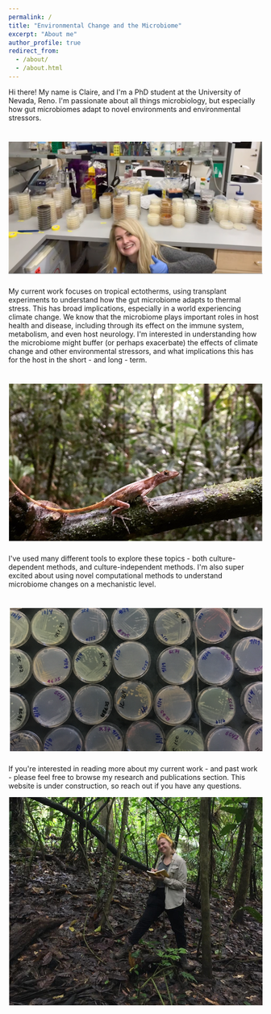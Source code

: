 ```yaml
---
permalink: /
title: "Environmental Change and the Microbiome"
excerpt: "About me"
author_profile: true
redirect_from: 
  - /about/
  - /about.html
---
```


Hi there! My name is Claire, and I'm a PhD student at the University of Nevada, Reno. I'm passionate about all things microbiology, but especially how gut microbiomes adapt to novel environments and environmental stressors. 

![](images/lotsaplates2.png)
======


My current work focuses on tropical ectotherms, using transplant experiments to understand how the gut microbiome adapts to thermal stress. This has broad implications, especially in a world experiencing climate change. We know that the microbiome plays important roles in host health and disease, including through its effect on the immune system, metabolism, and even host neurology. I'm interested in understanding how the microbiome might buffer (or perhaps exacerbate) the effects of climate change and other environmental stressors, and what implications this has for the host in the short - and long - term. 


![](images/lizzie.png)
======

I've used many different tools to explore these topics - both culture-dependent methods, and culture-independent methods. I'm also super excited about using novel computational methods to understand microbiome changes on a mechanistic level. 

![](images/widerpetri.png)
======

If you're interested in reading more about my current work - and past work - please feel free to browse my research and publications section. This website is under construction, so reach out if you have any questions. 

![](images/tropicclaire.png)
